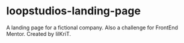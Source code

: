 # loopstudios-landing-page

A landing page for a fictional company. Also a challenge for FrontEnd Mentor.
Created by lilKriT.
